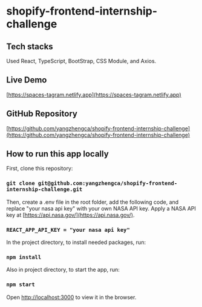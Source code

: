 # shopify-frontend-internship-challenge

## Tech stacks
Used React, TypeScript, BootStrap, CSS Module, and Axios.

## Live Demo
[https://spaces-tagram.netlify.app](https://spaces-tagram.netlify.app)


## GitHub Repository
[https://github.com/yangzhengca/shopify-frontend-internship-challenge](https://github.com/yangzhengca/shopify-frontend-internship-challenge)

## How to run this app locally

First, clone this repository:

### `git clone git@github.com:yangzhengca/shopify-frontend-internship-challenge.git`

Then, create a .env file in the root folder, add the following code, and replace "your nasa api key" with your own NASA API key. Apply a NASA API key at [https://api.nasa.gov/](https://api.nasa.gov/).

### `REACT_APP_API_KEY = "your nasa api key"`


In the project directory, to install needed packages, run:

### `npm install`

Also in project directory, to start the app, run: 

### `npm start`

Open [http://localhost:3000](http://localhost:3000) to view it in the browser.

